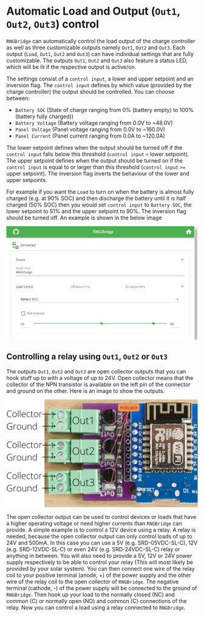 # Automatic Load and Output (`Out1`, `Out2`, `Out3`) control
`RNGBridge` can automatically control the load output of the charge controller as well as three customizable outputs namely `Out1`, `Out2` and `Out3`.
Each output (`Load`, `Out1`, `Out2` and `Out3`) can have individual settings that are fully customizable.
The outputs `Out1`, `Out2` and `Out3` also feature a status LED, which will be lit if the respective output is active/on.

The settings consist of a `control input`, a lower and upper setpoint and an inversion flag.
The `control input` defines by which value (provided by the charge controller) the output should be controlled.
You can choose between:
- `Battery SOC` (State of charge ranging from 0% (battery empty) to 100% (battery fully charged))
- `Battery Voltage` (Battery voltage ranging from 0.0V to ~48.0V)
- `Panel Voltage` (Panel voltage ranging from 0.0V to ~160.0V)
- `Panel Current` (Panel current ranging from 0.0A to ~120.0A)

The lower setpoint defines when the output should be turned off if the `control input` falls below this threshold (`control input` `<` lower setpoint).
The upper setpoint defines when the output should be turned on if the `control input` is equal to or larger than this threshold (`control input` `>=` upper setpoint).
The inversion flag inverts the behaviour of the lower and upper setpoints.

For example if you want the `Load` to turn on when the battery is almost fully charged (e.g. at 90% SOC) and then discharge the battery until it is half charged (50% SOC) then you would set `control input` to `Battery SOC`, the lower setpoint to 51% and the upper setpoint to 90%.
The inversion flag should be turned off.
An example is shown in the below image

<img src="https://github.com/enwi/RNGBridgeDoc/blob/main/images/control_example1.png" width="600">

## Controlling a relay using `Out1`, `Out2` or `Out3`
The outputs `Out1`, `Out2` and `Out3` are open collector outputs that you can hook stuff up to with a voltage of up to 24V.
Open collector means that the collector of the NPN transistor is available on the left pin of the connector and ground on the other.
Here is an image to show the outputs.

<img src="https://github.com/enwi/RNGBridgeDoc/blob/main/images/output.png" width="600">

The open collector output can be used to control devices or loads that have a higher operating voltage or need higher currents than `RNGBridge` can provide.
A simple example is to control a 12V device using a relay.
A relay is needed, because the open collector output can only control loads of up to 24V and 500mA.
In this case you can use a 5V (e.g. SRD-05VDC-SL-C), 12V (e.g. SRD-12VDC-SL-C) or even 24V (e.g. SRD-24VDC-SL-C) relay or anything in between.
You will also need to provide a 5V, 12V or 24V power supply respectively to be able to control your relay (This will most likely be provided by your solar system).
You can then connect one wire of the relay coil to your positive terminal (anode, +) of the power supply and the other wire of the relay coil to the open collector of `RNGBridge`.
The negative terminal (cathode, -) of the power supply will be connected to the ground of `RNGBridge`.
Then hook up your load to the normally closed (NC) and common (C) or normally open (NO) and common (C) connections of the relay.
Now you can control a load using a relay connected to `RNGBridge`.